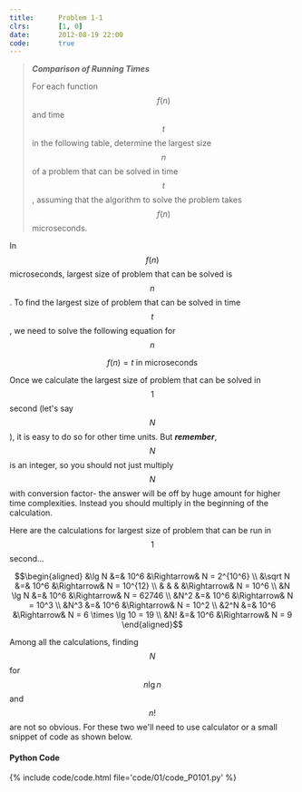 ```yaml
---
title:      Problem 1-1
clrs:       [1, 0]
date:       2012-08-19 22:00
code:       true
---
```


> ***Comparison of Running Times***
>
> For each function $$f(n)$$ and time $$t$$ in the following table, determine the largest size $$n$$ of a problem that can be solved in time $$t$$, assuming that the algorithm to solve the problem takes $$f (n)$$ microseconds.

In $$f(n)$$ microseconds, largest size of problem that can be solved is $$n$$. To find the largest size of problem that can be solved in time $$t$$, we need to solve the following equation for $$n$$

$$f(n) = t \text{ in microseconds}$$

Once we calculate the largest size of problem that can be solved in $$1$$ second (let's say $$N$$), it is easy to do so for other time units. But ***remember***, $$N$$ is an integer, so you should not just multiply $$N$$ with conversion factor- the answer will be off by huge amount for higher time complexities. Instead you should multiply in the beginning of the calculation.

Here are the calculations for largest size of problem that can be run in $$1$$ second...

$$\begin{aligned}
&\lg N   &=& 10^6 &\Rightarrow& N = 2^{10^6} \\
&\sqrt N &=& 10^6 &\Rightarrow& N = 10^{12} \\
&        & &      &\Rightarrow& N = 10^6 \\
&N \lg N &=& 10^6 &\Rightarrow& N = 62746 \\
&N^2     &=& 10^6 &\Rightarrow& N = 10^3 \\
&N^3     &=& 10^6 &\Rightarrow& N = 10^2 \\
&2^N     &=& 10^6 &\Rightarrow& N = 6 \times \lg 10 = 19 \\
&N!      &=& 10^6 &\Rightarrow& N = 9
\end{aligned}$$

Among all the calculations, finding $$N$$ for $$n \lg n$$ and $$n!$$ are not so obvious. For these two we'll need to use calculator or a small snippet of code as shown below.

#### Python Code

{% include code/code.html file='code/01/code_P0101.py' %}